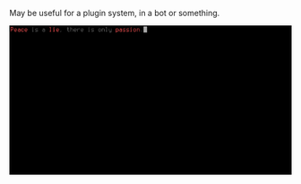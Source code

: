 May be useful for a plugin system, in a bot or something.

![Example session in the best editor ever.](final.gif)
